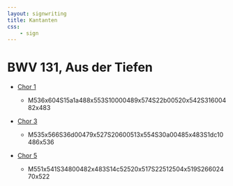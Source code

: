 ```yaml
---
layout: signwriting
title: Kantanten
css:
    - sign
---
```


<style>
  .sec {
    font-size: x-large;
    margin: 0.3em;
  }
</style>  

<!--
https://www.signbank.org/signpuddle2.0/searchword.php
https://www.sutton-signwriting.io/signmaker
-->

# BWV 131, Aus der Tiefen


<div class="parts">
<div class="part">


<div class="part-list">

- [Chor 1](bwv131_01)
  + M536x604S15a1a488x553S10000489x574S22b00520x542S31600482x483  

- [Chor 3](bwv131_03)
  + M535x566S36d00479x527S20600513x554S30a00485x483S1dc10486x536  

- [Chor 5](bwv131_05) 
  + M551x541S34800482x483S14c52520x517S22512504x519S26602470x522
</div>
</div>

</div>
